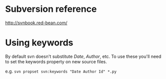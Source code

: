 # Subversion reference #

http://svnbook.red-bean.com/

# Using keywords #

By default svn doesn't substitute $Date$, $Author$, etc.  To use these you'll need to set the keywords property on new source files.

e.g.  `svn propset svn:keywords "Date Author Id" *.py`



